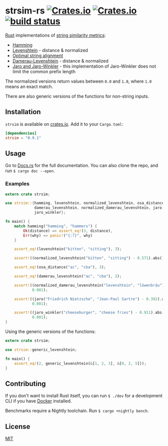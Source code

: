# strsim-rs [![Crates.io](https://img.shields.io/crates/v/strsim.svg)](https://crates.io/crates/strsim) [![Crates.io](https://img.shields.io/crates/l/strsim.svg?maxAge=2592000)](https://github.com/dguo/strsim-rs/blob/master/LICENSE) [![build status](https://travis-ci.org/dguo/strsim-rs.svg?branch=master)](https://travis-ci.org/dguo/strsim-rs)

[Rust](https://www.rust-lang.org) implementations of [string similarity metrics]:
  - [Hamming]
  - [Levenshtein] - distance & normalized
  - [Optimal string alignment]
  - [Damerau-Levenshtein] - distance & normalized
  - [Jaro and Jaro-Winkler] - this implementation of Jaro-Winkler does not limit the common prefix length

The normalized versions return values between `0.0` and `1.0`, where `1.0` means
an exact match.

There are also generic versions of the functions for non-string inputs.

## Installation

`strsim` is available on [crates.io](https://crates.io/crates/strsim). Add it to
your `Cargo.toml`:
```toml
[dependencies]
strsim = "0.9.1"
```

## Usage

Go to [Docs.rs](https://docs.rs/strsim/) for the full documentation. You can
also clone the repo, and run `$ cargo doc --open`.

### Examples

```rust
extern crate strsim;

use strsim::{hamming, levenshtein, normalized_levenshtein, osa_distance,
             damerau_levenshtein, normalized_damerau_levenshtein, jaro,
             jaro_winkler};

fn main() {
    match hamming("hamming", "hammers") {
        Ok(distance) => assert_eq!(3, distance),
        Err(why) => panic!("{:?}", why)
    }

    assert_eq!(levenshtein("kitten", "sitting"), 3);

    assert!((normalized_levenshtein("kitten", "sitting") - 0.571).abs() < 0.001);

    assert_eq!(osa_distance("ac", "cba"), 3);

    assert_eq!(damerau_levenshtein("ac", "cba"), 2);

    assert!((normalized_damerau_levenshtein("levenshtein", "löwenbräu") - 0.272).abs() <
            0.001);

    assert!((jaro("Friedrich Nietzsche", "Jean-Paul Sartre") - 0.392).abs() <
            0.001);

    assert!((jaro_winkler("cheeseburger", "cheese fries") - 0.911).abs() <
            0.001);
}
```

Using the generic versions of the functions:

```rust
extern crate strsim;

use strsim::generic_levenshtein;

fn main() {
    assert_eq!(2, generic_levenshtein(&[1, 2, 3], &[0, 2, 5]));
}
```

## Contributing

If you don't want to install Rust itself, you can run `$ ./dev` for a
development CLI if you have [Docker] installed.

Benchmarks require a Nightly toolchain. Run `$ cargo +nightly bench`.

## License

[MIT](https://github.com/dguo/strsim-rs/blob/master/LICENSE)

[string similarity metrics]:http://en.wikipedia.org/wiki/String_metric
[Damerau-Levenshtein]:http://en.wikipedia.org/wiki/Damerau%E2%80%93Levenshtein_distance
[Jaro and Jaro-Winkler]:http://en.wikipedia.org/wiki/Jaro%E2%80%93Winkler_distance
[Levenshtein]:http://en.wikipedia.org/wiki/Levenshtein_distance
[Hamming]:http://en.wikipedia.org/wiki/Hamming_distance
[Optimal string alignment]:https://en.wikipedia.org/wiki/Damerau%E2%80%93Levenshtein_distance#Optimal_string_alignment_distance
[Docker]:https://docs.docker.com/engine/installation/
